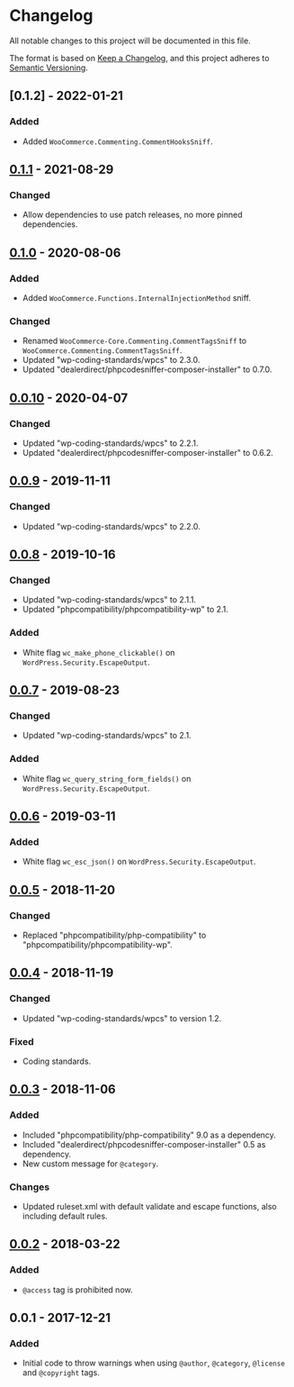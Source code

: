 # Changelog
All notable changes to this project will be documented in this file.

The format is based on [Keep a Changelog](https://keepachangelog.com/en/1.0.0/),
and this project adheres to [Semantic Versioning](https://semver.org/spec/v2.0.0.html).

## [0.1.2] - 2022-01-21
### Added
- Added `WooCommerce.Commenting.CommentHooksSniff`.

## [0.1.1] - 2021-08-29
### Changed
- Allow dependencies to use patch releases, no more pinned dependencies.

## [0.1.0] - 2020-08-06
### Added
- Added `WooCommerce.Functions.InternalInjectionMethod` sniff.
### Changed
- Renamed `WooCommerce-Core.Commenting.CommentTagsSniff` to `WooCommerce.Commenting.CommentTagsSniff`.
- Updated "wp-coding-standards/wpcs" to 2.3.0.
- Updated "dealerdirect/phpcodesniffer-composer-installer" to 0.7.0.

## [0.0.10] - 2020-04-07
### Changed
- Updated "wp-coding-standards/wpcs" to 2.2.1.
- Updated "dealerdirect/phpcodesniffer-composer-installer" to 0.6.2.

## [0.0.9] - 2019-11-11
### Changed
- Updated "wp-coding-standards/wpcs" to 2.2.0.

## [0.0.8] - 2019-10-16
### Changed
- Updated "wp-coding-standards/wpcs" to 2.1.1.
- Updated "phpcompatibility/phpcompatibility-wp" to 2.1.
### Added
- White flag `wc_make_phone_clickable()` on `WordPress.Security.EscapeOutput`.

## [0.0.7] - 2019-08-23
### Changed
- Updated "wp-coding-standards/wpcs" to 2.1.
### Added
- White flag `wc_query_string_form_fields()` on `WordPress.Security.EscapeOutput`.

## [0.0.6] - 2019-03-11
### Added
- White flag `wc_esc_json()` on `WordPress.Security.EscapeOutput`.

## [0.0.5] - 2018-11-20
### Changed
- Replaced "phpcompatibility/php-compatibility" to "phpcompatibility/phpcompatibility-wp".

## [0.0.4] - 2018-11-19
### Changed
- Updated "wp-coding-standards/wpcs" to version 1.2.

### Fixed
- Coding standards.

## [0.0.3] - 2018-11-06
### Added
- Included "phpcompatibility/php-compatibility" 9.0 as a dependency.
- Included "dealerdirect/phpcodesniffer-composer-installer" 0.5 as dependency.
- New custom message for `@category`.

### Changes
- Updated ruleset.xml with default validate and escape functions, also including default rules.

## [0.0.2] - 2018-03-22
### Added
- `@access` tag is prohibited now.

## 0.0.1 - 2017-12-21
### Added
- Initial code to throw warnings when using `@author`, `@category`, `@license` and `@copyright` tags.

[Unreleased]: https://github.com/woocommerce/woocommerce-sniffs/compare/0.1.1...HEAD
[0.1.1]: https://github.com/woocommerce/woocommerce-sniffs/compare/0.1.0...0.1.1
[0.1.0]: https://github.com/woocommerce/woocommerce-sniffs/compare/0.0.10...0.1.0
[0.0.10]: https://github.com/woocommerce/woocommerce-sniffs/compare/0.0.9...0.0.10
[0.0.9]: https://github.com/woocommerce/woocommerce-sniffs/compare/0.0.8...0.0.9
[0.0.8]: https://github.com/woocommerce/woocommerce-sniffs/compare/0.0.7...0.0.8
[0.0.7]: https://github.com/woocommerce/woocommerce-sniffs/compare/0.0.6...0.0.7
[0.0.6]: https://github.com/woocommerce/woocommerce-sniffs/compare/0.0.5...0.0.6
[0.0.5]: https://github.com/woocommerce/woocommerce-sniffs/compare/0.0.4...0.0.5
[0.0.4]: https://github.com/woocommerce/woocommerce-sniffs/compare/0.0.3...0.0.4
[0.0.3]: https://github.com/woocommerce/woocommerce-sniffs/compare/0.0.2...0.0.3
[0.0.2]: https://github.com/woocommerce/woocommerce-sniffs/compare/0.0.1...0.0.2
